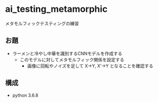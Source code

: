 # ai_testing_metamorphic

メタモルフィックテスティングの練習

## お題

* ラーメンと冷やし中華を識別するCNNモデルを作成する
    * このモデルに対してメタモルフィック関係を設定する
        * 画像に回転やノイズを足して X→Y, X'→Y となることを確認する

## 構成

* python 3.6.8
